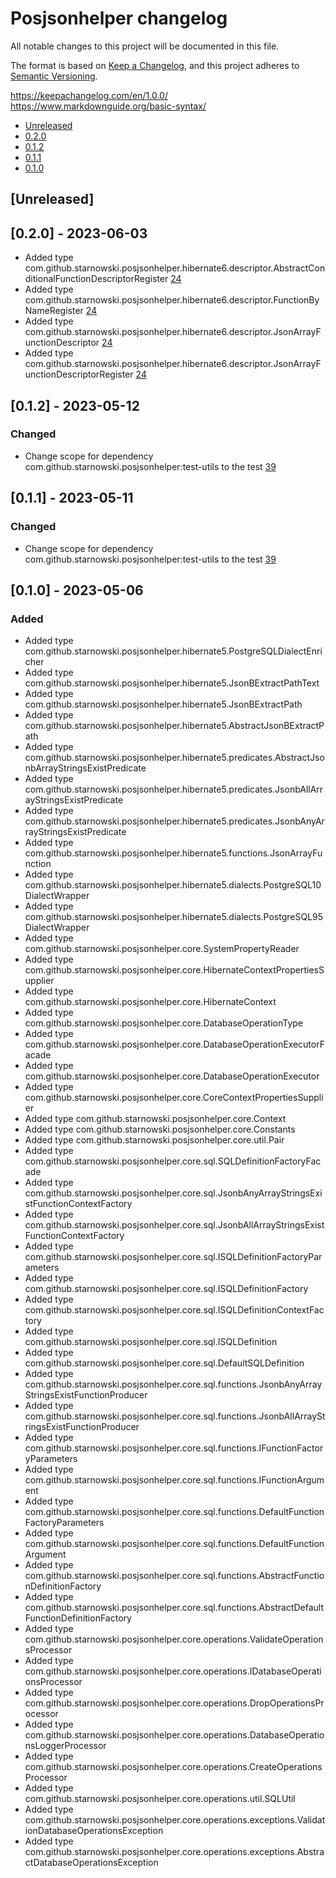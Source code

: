 # Posjsonhelper changelog

All notable changes to this project will be documented in this file.

The format is based on [Keep a Changelog](https://keepachangelog.com/en/1.0.0/),
and this project adheres to [Semantic Versioning](https://semver.org/spec/v2.0.0.html).

https://keepachangelog.com/en/1.0.0/
https://www.markdownguide.org/basic-syntax/


* [Unreleased](#unreleased)
* [0.2.0](#020---2023-06-03)
* [0.1.2](#012---2023-05-12)
* [0.1.1](#011---2023-05-11)
* [0.1.0](#010---2023-05-06)

## [Unreleased]

## [0.2.0] - 2023-06-03

-   Added type com.github.starnowski.posjsonhelper.hibernate6.descriptor.AbstractConditionalFunctionDescriptorRegister [24](https://github.com/starnowski/posjsonhelper/issues/24)
-   Added type com.github.starnowski.posjsonhelper.hibernate6.descriptor.FunctionByNameRegister [24](https://github.com/starnowski/posjsonhelper/issues/24)
-   Added type com.github.starnowski.posjsonhelper.hibernate6.descriptor.JsonArrayFunctionDescriptor [24](https://github.com/starnowski/posjsonhelper/issues/24)
-   Added type com.github.starnowski.posjsonhelper.hibernate6.descriptor.JsonArrayFunctionDescriptorRegister [24](https://github.com/starnowski/posjsonhelper/issues/24)

## [0.1.2] - 2023-05-12

### Changed
    
- Change scope for dependency com.github.starnowski.posjsonhelper:test-utils to the test  [39](https://github.com/starnowski/posjsonhelper/issues/39)

## [0.1.1] - 2023-05-11

### Changed
    
- Change scope for dependency com.github.starnowski.posjsonhelper:test-utils to the test  [39](https://github.com/starnowski/posjsonhelper/issues/39)

## [0.1.0] - 2023-05-06

### Added

-   Added type com.github.starnowski.posjsonhelper.hibernate5.PostgreSQLDialectEnricher
-   Added type com.github.starnowski.posjsonhelper.hibernate5.JsonBExtractPathText
-   Added type com.github.starnowski.posjsonhelper.hibernate5.JsonBExtractPath
-   Added type com.github.starnowski.posjsonhelper.hibernate5.AbstractJsonBExtractPath
-   Added type com.github.starnowski.posjsonhelper.hibernate5.predicates.AbstractJsonbArrayStringsExistPredicate
-   Added type com.github.starnowski.posjsonhelper.hibernate5.predicates.JsonbAllArrayStringsExistPredicate
-   Added type com.github.starnowski.posjsonhelper.hibernate5.predicates.JsonbAnyArrayStringsExistPredicate
-   Added type com.github.starnowski.posjsonhelper.hibernate5.functions.JsonArrayFunction
-   Added type com.github.starnowski.posjsonhelper.hibernate5.dialects.PostgreSQL10DialectWrapper
-   Added type com.github.starnowski.posjsonhelper.hibernate5.dialects.PostgreSQL95DialectWrapper
-   Added type com.github.starnowski.posjsonhelper.core.SystemPropertyReader
-   Added type com.github.starnowski.posjsonhelper.core.HibernateContextPropertiesSupplier
-   Added type com.github.starnowski.posjsonhelper.core.HibernateContext
-   Added type com.github.starnowski.posjsonhelper.core.DatabaseOperationType
-   Added type com.github.starnowski.posjsonhelper.core.DatabaseOperationExecutorFacade
-   Added type com.github.starnowski.posjsonhelper.core.DatabaseOperationExecutor
-   Added type com.github.starnowski.posjsonhelper.core.CoreContextPropertiesSupplier
-   Added type com.github.starnowski.posjsonhelper.core.Context
-   Added type com.github.starnowski.posjsonhelper.core.Constants
-   Added type com.github.starnowski.posjsonhelper.core.util.Pair
-   Added type com.github.starnowski.posjsonhelper.core.sql.SQLDefinitionFactoryFacade
-   Added type com.github.starnowski.posjsonhelper.core.sql.JsonbAnyArrayStringsExistFunctionContextFactory
-   Added type com.github.starnowski.posjsonhelper.core.sql.JsonbAllArrayStringsExistFunctionContextFactory
-   Added type com.github.starnowski.posjsonhelper.core.sql.ISQLDefinitionFactoryParameters
-   Added type com.github.starnowski.posjsonhelper.core.sql.ISQLDefinitionFactory
-   Added type com.github.starnowski.posjsonhelper.core.sql.ISQLDefinitionContextFactory
-   Added type com.github.starnowski.posjsonhelper.core.sql.ISQLDefinition
-   Added type com.github.starnowski.posjsonhelper.core.sql.DefaultSQLDefinition
-   Added type com.github.starnowski.posjsonhelper.core.sql.functions.JsonbAnyArrayStringsExistFunctionProducer
-   Added type com.github.starnowski.posjsonhelper.core.sql.functions.JsonbAllArrayStringsExistFunctionProducer
-   Added type com.github.starnowski.posjsonhelper.core.sql.functions.IFunctionFactoryParameters
-   Added type com.github.starnowski.posjsonhelper.core.sql.functions.IFunctionArgument
-   Added type com.github.starnowski.posjsonhelper.core.sql.functions.DefaultFunctionFactoryParameters
-   Added type com.github.starnowski.posjsonhelper.core.sql.functions.DefaultFunctionArgument
-   Added type com.github.starnowski.posjsonhelper.core.sql.functions.AbstractFunctionDefinitionFactory
-   Added type com.github.starnowski.posjsonhelper.core.sql.functions.AbstractDefaultFunctionDefinitionFactory
-   Added type com.github.starnowski.posjsonhelper.core.operations.ValidateOperationsProcessor
-   Added type com.github.starnowski.posjsonhelper.core.operations.IDatabaseOperationsProcessor
-   Added type com.github.starnowski.posjsonhelper.core.operations.DropOperationsProcessor
-   Added type com.github.starnowski.posjsonhelper.core.operations.DatabaseOperationsLoggerProcessor
-   Added type com.github.starnowski.posjsonhelper.core.operations.CreateOperationsProcessor
-   Added type com.github.starnowski.posjsonhelper.core.operations.util.SQLUtil
-   Added type com.github.starnowski.posjsonhelper.core.operations.exceptions.ValidationDatabaseOperationsException
-   Added type com.github.starnowski.posjsonhelper.core.operations.exceptions.AbstractDatabaseOperationsException
